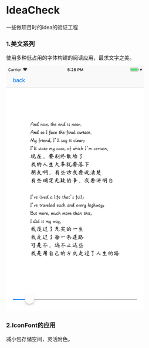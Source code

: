 # IdeaCheck



一些做项目时的idea的验证工程



### 1.美文系列

使用多种低占用的字体构建的阅读应用，最求文字之美。

<img src="./screenshots/fontsabout.png" width="375" />



### 2.IconFont的应用

减小包存储空间，灵活附色。

